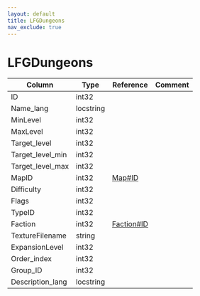 ```yaml
---
layout: default
title: LFGDungeons
nav_exclude: true
---
```

# LFGDungeons

| Column | Type | Reference | Comment |
|--------|------|-----------|---------|
|ID|int32|||
|Name_lang|locstring|||
|MinLevel|int32|||
|MaxLevel|int32|||
|Target_level|int32|||
|Target_level_min|int32|||
|Target_level_max|int32|||
|MapID|int32|[Map#ID](Map)||
|Difficulty|int32|||
|Flags|int32|||
|TypeID|int32|||
|Faction|int32|[Faction#ID](Faction)||
|TextureFilename|string|||
|ExpansionLevel|int32|||
|Order_index|int32|||
|Group_ID|int32|||
|Description_lang|locstring|||
